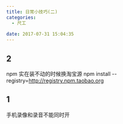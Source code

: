 ```yaml
---
title: 日常小技巧(二)
categories:
  - 尺工
 
date: 2017-07-31 15:04:35
---
```

<p></p>
<!-- more -->

## 2
npm 实在装不动的时候换淘宝源
npm install --registry=http://registry.npm.taobao.org

## 1
手机录像和录音不能同时开